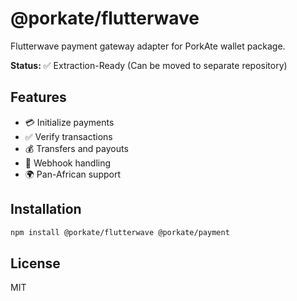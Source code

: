 # @porkate/flutterwave

Flutterwave payment gateway adapter for PorkAte wallet package.

**Status:** ✅ Extraction-Ready (Can be moved to separate repository)

## Features

- 💳 Initialize payments
- ✅ Verify transactions
- 💰 Transfers and payouts
- 🔄 Webhook handling
- 🌍 Pan-African support

## Installation

```bash
npm install @porkate/flutterwave @porkate/payment
```

## License

MIT
